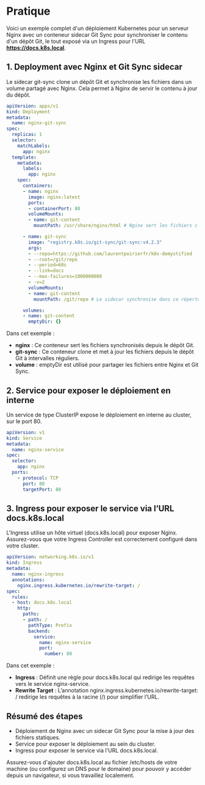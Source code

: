 # Pratique

Voici un exemple complet d'un déploiement Kubernetes pour un serveur Nginx avec un conteneur sidecar Git Sync pour synchroniser le contenu d'un dépôt Git, le tout exposé via un Ingress pour l'URL **https://docs.k8s.local**.

## 1. Deployment avec Nginx et Git Sync sidecar

Le sidecar git-sync clone un dépôt Git et synchronise les fichiers dans un volume partagé avec Nginx. Cela permet à Nginx de servir le contenu à jour du dépôt.


```yaml
apiVersion: apps/v1
kind: Deployment
metadata:
  name: nginx-git-sync
spec:
  replicas: 1
  selector:
    matchLabels:
      app: nginx
  template:
    metadata:
      labels:
        app: nginx
    spec:
      containers:
      - name: nginx
        image: nginx:latest
        ports:
        - containerPort: 80
        volumeMounts:
        - name: git-content
          mountPath: /usr/share/nginx/html # Nginx sert les fichiers clonés

      - name: git-sync
        image: "registry.k8s.io/git-sync/git-sync:v4.2.3"
        args:
        - --repo=https://github.com/laurentpoirierfr/k8s-demystified
        - --root=/git/repo
        - --period=60s
        - --link=docs
        - --max-failures=1000000000
        - -v=2
        volumeMounts:
        - name: git-content
          mountPath: /git/repo # Le sidecar synchronise dans ce répertoire partagé

      volumes:
      - name: git-content
        emptyDir: {}
```

Dans cet exemple :

* **nginx** : Ce conteneur sert les fichiers synchronisés depuis le dépôt Git.
* **git-sync** : Ce conteneur clone et met à jour les fichiers depuis le dépôt Git à intervalles réguliers.
* **volume** : emptyDir est utilisé pour partager les fichiers entre Nginx et Git Sync.

## 2. Service pour exposer le déploiement en interne

Un service de type ClusterIP expose le déploiement en interne au cluster, sur le port 80.

```yaml
apiVersion: v1
kind: Service
metadata:
  name: nginx-service
spec:
  selector:
    app: nginx
  ports:
    - protocol: TCP
      port: 80
      targetPort: 80
```


## 3. Ingress pour exposer le service via l’URL docs.k8s.local

L'Ingress utilise un hôte virtuel (docs.k8s.local) pour exposer Nginx. Assurez-vous que votre Ingress Controller est correctement configuré dans votre cluster.


```yaml
apiVersion: networking.k8s.io/v1
kind: Ingress
metadata:
  name: nginx-ingress
  annotations:
    nginx.ingress.kubernetes.io/rewrite-target: /
spec:
  rules:
  - host: docs.k8s.local
    http:
      paths:
      - path: /
        pathType: Prefix
        backend:
          service:
            name: nginx-service
            port:
              number: 80
```

Dans cet exemple :

* **Ingress** : Définit une règle pour docs.k8s.local qui redirige les requêtes vers le service nginx-service.
* **Rewrite Target** : L’annotation nginx.ingress.kubernetes.io/rewrite-target: / redirige les requêtes à la racine (/) pour simplifier l’URL.


## Résumé des étapes

* Déploiement de Nginx avec un sidecar Git Sync pour la mise à jour des fichiers statiques.
* Service pour exposer le déploiement au sein du cluster.
* Ingress pour exposer le service via l'URL docs.k8s.local.

Assurez-vous d'ajouter docs.k8s.local au fichier /etc/hosts de votre machine (ou configurez un DNS pour le domaine) pour pouvoir y accéder depuis un navigateur, si vous travaillez localement.